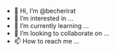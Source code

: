 - 👋 Hi, I’m @becherirat
- 👀 I’m interested in ...
- 🌱 I’m currently learning ...
- 💞️ I’m looking to collaborate on ...
- 📫 How to reach me ...

<!---
becherirat/becherirat is a ✨ special ✨ repository because its `README.md` (this file) appears on your GitHub profile.
You can click the Preview link to take a look at your changes.
--->
